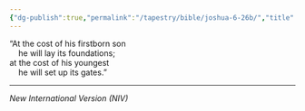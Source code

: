 ```yaml
---
{"dg-publish":true,"permalink":"/tapestry/bible/joshua-6-26b/","title":"Joshua 6:26b","hide":true,"tags":["bible"],"dgHomeLink":true,"dgShowLocalGraph":true,"dgEnableSearch":true}
---
```



“At the cost of his firstborn son  
    he will lay its foundations;  
at the cost of his youngest  
    he will set up its gates.”

---
*New International Version (NIV)*